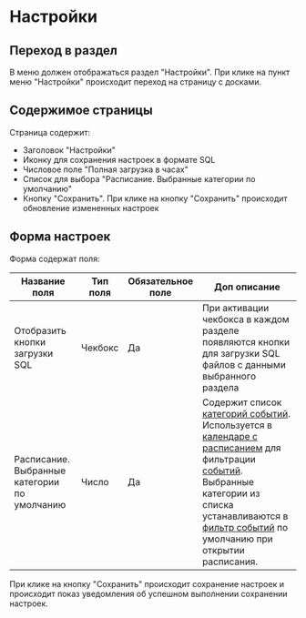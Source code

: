 # Настройки

## Переход в раздел

В меню должен отображаться раздел "Настройки".
При клике на пункт меню "Настройки" происходит переход на страницу с досками.

## Содержимое страницы

Страница содержит:
- Заголовок "Настройки"
- Иконку для сохранения настроек в формате SQL
- Числовое поле "Полная загрузка в часах"
- Список для выбора "Расписание. Выбранные категории по умолчанию"
- Кнопку "Сохранить". При клике на кнопку "Сохранить" происходит обновление измененных настроек

## Форма настроек

Форма содержат поля:

| Название поля                                | Тип поля | Обязательное поле | Доп описание                                                                                                                                                                                                                                                                                                                             |
|----------------------------------------------|----------|-------------------|------------------------------------------------------------------------------------------------------------------------------------------------------------------------------------------------------------------------------------------------------------------------------------------------------------------------------------------|
| Отобразить кнопки загрузки SQL               | Чекбокс  | Да                | При активации чекбокса в каждом разделе появляются кнопки для загрузки SQL файлов с данными выбранного раздела                                                                                                                                                                                                                           |
| Расписание. Выбранные категории по умолчанию | Число    | Да                | Содержит список [категорий событий](/docs/event-category.html). Используется в [календаре с расписанием](/docs/event-calendar.html) для фильтрации [событий](/docs/event.html). Выбранные категории из списка устанавливаются в [фильтр событий](/docs/event-calendar.html#filters-event-calendar) по умолчанию при открытии расписания. |

При клике на кнопку "Сохранить" происходит сохранение настроек и происходит показ уведомления об успешном выполнении сохранении настроек.